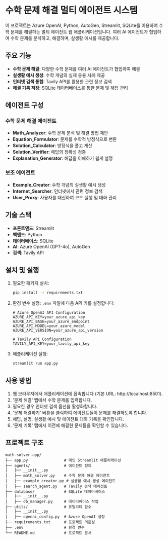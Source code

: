 # 수학 문제 해결 멀티 에이전트 시스템

이 프로젝트는 Azure OpenAI, Python, AutoGen, Streamlit, SQLite를 이용하여 수학 문제를 해결하는 멀티 에이전트 웹 애플리케이션입니다. 여러 AI 에이전트가 협업하여 수학 문제를 분석하고, 해결하며, 실생활 예시를 제공합니다.

## 주요 기능

- **수학 문제 해결**: 다양한 수학 문제를 여러 AI 에이전트가 협업하여 해결
- **실생활 예시 생성**: 수학 개념의 실제 응용 사례 제공
- **인터넷 검색 통합**: Tavily API를 활용한 관련 정보 검색
- **해결 기록 저장**: SQLite 데이터베이스를 통한 문제 및 해답 관리

## 에이전트 구성

### 수학 문제 해결 에이전트
- **Math_Analyzer**: 수학 문제 분석 및 해결 방법 제안
- **Equation_Formulator**: 문제를 수학적 방정식으로 변환
- **Solution_Calculator**: 방정식을 풀고 계산
- **Solution_Verifier**: 해답의 정확성 검증
- **Explanation_Generator**: 해답을 이해하기 쉽게 설명

### 보조 에이전트
- **Example_Creator**: 수학 개념의 실생활 예시 생성
- **Internet_Searcher**: 인터넷에서 관련 정보 검색
- **User_Proxy**: 사용자를 대신하여 코드 실행 및 대화 관리

## 기술 스택

- **프론트엔드**: Streamlit
- **백엔드**: Python
- **데이터베이스**: SQLite
- **AI**: Azure OpenAI (GPT-4o), AutoGen
- **검색**: Tavily API

## 설치 및 실행

1. 필요한 패키지 설치:
   ```bash
   pip install -r requirements.txt
   ```

2. 환경 변수 설정:
   `.env` 파일에 다음 API 키를 설정합니다:
   ```
   # Azure OpenAI API Configuration
   AZURE_API_KEY=your_azure_api_key
   AZURE_API_BASE=your_azure_endpoint
   AZURE_API_MODEL=your_azure_model
   AZURE_API_VERSION=your_azure_api_version

   # Tavily API Configuration
   TAVILY_API_KEY=your_tavily_api_key
   ```

3. 애플리케이션 실행:
   ```bash
   streamlit run app.py
   ```

## 사용 방법

1. 웹 브라우저에서 애플리케이션에 접속합니다 (기본 URL: http://localhost:8501).
2. '문제 해결' 탭에서 수학 문제를 입력합니다.
3. 필요한 경우 인터넷 검색 옵션을 활성화합니다.
4. '문제 해결하기' 버튼을 클릭하여 에이전트들이 문제를 해결하도록 합니다.
5. 해답, 설명, 실생활 예시 및 에이전트 대화 기록을 확인합니다.
6. '문제 기록' 탭에서 이전에 해결한 문제들을 확인할 수 있습니다.

## 프로젝트 구조

```
math-solver-app/
├── app.py                # 메인 Streamlit 애플리케이션
├── agents/               # 에이전트 정의
│   ├── __init__.py
│   ├── math_solver.py    # 수학 문제 해결 에이전트
│   ├── example_creator.py # 실생활 예시 생성 에이전트
│   ├── search_agent.py   # Tavily 검색 에이전트
├── database/             # SQLite 데이터베이스
│   ├── __init__.py
│   ├── db_manager.py     # 데이터베이스 작업
├── utils/                # 유틸리티 함수
│   ├── __init__.py
│   ├── openai_config.py  # Azure OpenAI 설정
├── requirements.txt      # 프로젝트 의존성
├── .env                  # 환경 변수
└── README.md             # 프로젝트 문서
```
